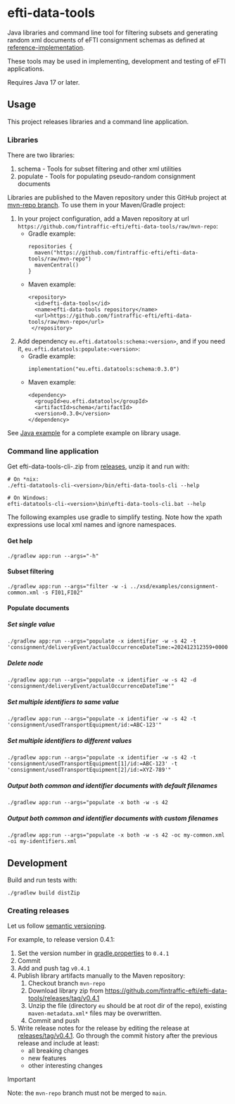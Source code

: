 # efti-data-tools

Java libraries and command line tool for filtering subsets and generating random xml documents of eFTI consignment schemas
as defined at [reference-implementation](https://github.com/fintraffic-efti/reference-implementation/tree/main/schema/xsd).

These tools may be used in implementing, development and testing of eFTI applications.

Requires Java 17 or later.

## Usage

This project releases libraries and a command line application.

### Libraries

There are two libraries:

 1. schema - Tools for subset filtering and other xml utilities
 2. populate - Tools for populating pseudo-random consignment documents

Libraries are published to the Maven repository under this GitHub project at
[mvn-repo branch](https://raw.githubusercontent.com/fintraffic-efti/efti-data-tools/mvn-repo/README.md). To use them in your 
Maven/Gradle project:

 1. In your project configuration, add a Maven repository at url `https://github.com/fintraffic-efti/efti-data-tools/raw/mvn-repo`:
    * Gradle example:
      ```
      repositories {
        maven("https://github.com/fintraffic-efti/efti-data-tools/raw/mvn-repo")
        mavenCentral()
      }
      ```
    * Maven example:
      ```
      <repository>
        <id>efti-data-tools</id>
        <name>efti-data-tools repository</name>
        <url>https://github.com/fintraffic-efti/efti-data-tools/raw/mvn-repo</url>
       </repository>
      ```
 2. Add dependency `eu.efti.datatools:schema:<version>`, and if you need it, `eu.efti.datatools:populate:<version>`:
    * Gradle example:
      ```
      implementation("eu.efti.datatools:schema:0.3.0")
      ```
    * Maven example:
      ```
      <dependency>
        <groupId>eu.efti.datatools</groupId>
        <artifactId>schema</artifactId>
        <version>0.3.0</version>
      </dependency>
      ```

See [Java example](./example/java) for a complete example on library usage.

### Command line application

Get efti-data-tools-cli-<version>.zip from [releases](https://github.com/fintraffic-efti/efti-data-tools/releases), unzip it and run with:
```
# On *nix:
./efti-datatools-cli-<version>/bin/efti-data-tools-cli --help

# On Windows:
efti-datatools-cli-<version>\bin\efti-data-tools-cli.bat --help
```

The following examples use gradle to simplify testing. Note how the xpath expressions use local xml names and ignore namespaces.

#### Get help

```shell
./gradlew app:run --args="-h"
```

#### Subset filtering

```shell
./gradlew app:run --args="filter -w -i ../xsd/examples/consignment-common.xml -s FI01,FI02"
```

#### Populate documents

##### Set single value

```shell
./gradlew app:run --args="populate -x identifier -w -s 42 -t 'consignment/deliveryEvent/actualOccurrenceDateTime:=202412312359+0000'"
```

##### Delete node

```shell
./gradlew app:run --args="populate -x identifier -w -s 42 -d 'consignment/deliveryEvent/actualOccurrenceDateTime'"
```

##### Set multiple identifiers to same value

```shell
./gradlew app:run --args="populate -x identifier -w -s 42 -t 'consignment/usedTransportEquipment/id:=ABC-123'"
```

##### Set multiple identifiers to different values

```shell
./gradlew app:run --args="populate -x identifier -w -s 42 -t 'consignment/usedTransportEquipment[1]/id:=ABC-123' -t 'consignment/usedTransportEquipment[2]/id:=XYZ-789'"
```

##### Output both common and identifier documents with default filenames

```shell
./gradlew app:run --args="populate -x both -w -s 42
```

##### Output both common and identifier documents with custom filenames

```shell
./gradlew app:run --args="populate -x both -w -s 42 -oc my-common.xml -oi my-identifiers.xml
```

## Development

Build and run tests with:
```
./gradlew build distZip
```

### Creating releases

Let us follow [semantic versioning](https://semver.org/).

For example, to release version 0.4.1:
1. Set the version number in [gradle.properties](gradle.properties) to `0.4.1`
2. Commit
3. Add and push tag `v0.4.1`
4. Publish library artifacts manually to the Maven repository:
   1. Checkout branch `mvn-repo`
   2. Download library zip from https://github.com/fintraffic-efti/efti-data-tools/releases/tag/v0.4.1
   3. Unzip the file (directory `eu` should be at root dir of the repo), existing `maven-metadata.xml*` files may
      be overwritten.
   4. Commit and push
5. Write release notes for the release by editing the release at 
   [releases/tag/v0.4.1](https://github.com/fintraffic-efti/efti-data-tools/releases/tag/v0.4.1). Go through the
   commit history after the previous release and include at least:
   * all breaking changes
   * new features
   * other interesting changes

> [!IMPORTANT]
> Note: the `mvn-repo` branch must not be merged to `main`.
